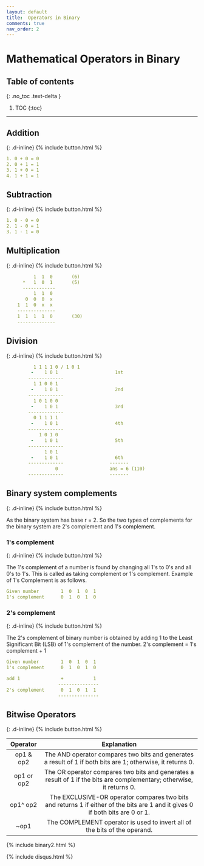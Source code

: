 ```yaml
---
layout: default
title:  Operators in Binary
comments: true
nav_order: 2
---
```


# Mathematical Operators in Binary


## Table of contents
{: .no_toc .text-delta }

1. TOC
{:toc}

---

## Addition
{: .d-inline}
{% include button.html %}

```yaml 
1. 0 + 0 = 0
2. 0 + 1 = 1
3. 1 + 0 = 1
4. 1 + 1 = 1
```

## Subtraction
{: .d-inline}
{% include button.html %}

```yaml
1. 0 - 0 = 0
2. 1 - 0 = 1
3. 1 - 1 = 0
```

## Multiplication
{: .d-inline}
{% include button.html %}

```yaml
          1  1  0       (6)
      *   1  0  1       (5)
      ------------
          1  1  0 
       0  0  0  x
    1  1  0  x  x
    --------------
    1  1  1  1  0       (30)
    --------------   
```

## Division
{: .d-inline}
{% include button.html %}

```yaml
          1 1 1 1 0 / 1 0 1
         -    1 0 1                     1st 
        -------------
          1 1 0 0 1
         -    1 0 1                     2nd
        -------------
          1 0 1 0 0
         -    1 0 1                     3rd
        -------------
          0 1 1 1 1
         -    1 0 1                     4th
        -------------
            1 0 1 0
         -    1 0 1                     5th
        -------------
              1 0 1
         -    1 0 1                     6th 
        -------------                 -------
                  0                   ans = 6 (110)
        -------------                 -------
```

## Binary system complements
{: .d-inline}
{% include button.html %}

As the binary system has base r = 2. So the two types of complements for the binary system are 2's complement and 1's complement.


### 1's complement
{: .d-inline}
{% include button.html %}

The 1's complement of a number is found by changing all 1's to 0's and all 0's to 1's. This is called as taking complement or 1's complement. Example of 1's Complement is as follows.

```yaml
Given number        1  0  1  0  1
1's complement      0  1  0  1  0 
```
### 2's complement
{: .d-inline}
{% include button.html %}

The 2's complement of binary number is obtained by adding 1 to the Least Significant Bit (LSB) of 1's complement of the number.
2's complement = 1's complement + 1


```yaml
Given number        1  0  1  0  1
1's complement      0  1  0  1  0 

add 1               +           1
                   ---------------
2's complement      0  1  0  1  1             
                   --------------- 

```


## Bitwise Operators
{: .d-inline}
{% include button.html %}

|Operator   |    Explanation   |
|:---------:|:----------------:|
|op1 & op2 | The AND operator compares two bits and generates a result of 1 if both bits are 1; otherwise, it returns 0.|
|op1 or op2 | The OR operator compares two bits and generates a result of 1 if the bits are complementary; otherwise, it returns 0.|
|op1^ op2 | The EXCLUSIVE-OR operator compares two bits and returns 1 if either of the bits are 1 and it gives 0 if both bits are 0 or 1.|
|~op1 | The COMPLEMENT operator is used to invert all of the bits of the operand.|


{% include binary2.html %}


{% include disqus.html %}
